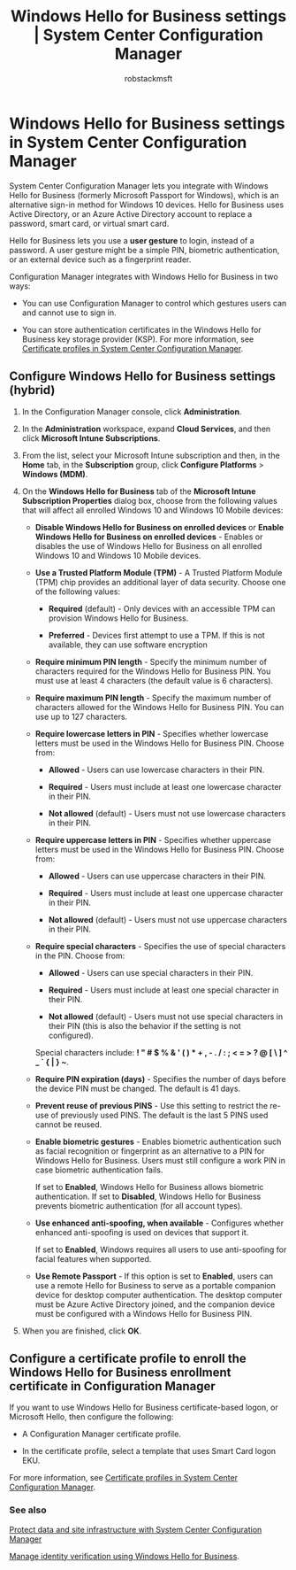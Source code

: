 ﻿---
title: "Windows Hello for Business settings | System Center Configuration Manager"
ms.custom: na
ms.date: 07/22/2016
ms.prod: configuration-manager
ms.reviewer: na
ms.suite: na
ms.technology: 
  - configmgr-other
ms.tgt_pltfrm: na
ms.topic: article
ms.assetid: a95bc292-af10-4beb-ab56-2a815fc69304
caps.latest.revision: 17
author: robstackmsft

---
# Windows Hello for Business settings in System Center Configuration Manager
System Center Configuration Manager lets you integrate with Windows Hello for Business (formerly Microsoft Passport for Windows), which is an alternative sign-in method for Windows 10 devices. Hello for Business uses Active Directory, or an Azure Active Directory account to replace a password, smart card, or virtual smart card.  
  
Hello for Business lets you use a **user gesture** to login, instead of a password. A user gesture might be a simple PIN, biometric authentication, or an external device such as a fingerprint reader.  
  
 Configuration Manager integrates with Windows Hello for Business in two ways:  
  
-   You can use Configuration Manager to control which gestures users can and cannot use to sign in.  
  
-   You can store authentication certificates in the Windows Hello for Business key storage provider (KSP). For more information, see [Certificate profiles in System Center Configuration Manager](../Topic/Certificate%20profiles%20in%20System%20Center%20Configuration%20Manager.md).  
 
<!-- [cmshort](../../apps/deploy-use/includes/cmshort_md.md)] for domain-joined Windows 10 devices that run the Configuration Manager client. This configuration is described in [Configure Windows Hello for Business on domain-joined Windows 10 devices](#BKMK_Dom), below.!-->
<!-- When you are using Configuration Manager with Microsoft Intune (hybrid), you can configure these settings on Windows 10, and Windows 10 Mobile devices, but not on domain-joined devices that run the Configuration Manager client.-->    

 
## Configure Windows Hello for Business settings (hybrid)  
  
1.  In the Configuration Manager console, click **Administration**.  
  
2.  In the **Administration** workspace, expand **Cloud Services**, and then click **Microsoft Intune Subscriptions**.  
  
3.  From the list, select your Microsoft Intune subscription and then, in the **Home** tab, in the **Subscription** group, click **Configure Platforms** > **Windows (MDM)**.  
  
4.  On the **Windows Hello for Business** tab of the **Microsoft Intune Subscription Properties** dialog box, choose from the following values that will affect all enrolled Windows 10 and Windows 10 Mobile devices:  
  
    -   **Disable Windows Hello for Business on enrolled devices** or **Enable Windows Hello for Business on enrolled devices** - Enables or disables the use of Windows Hello for Business on all enrolled Windows 10 and Windows 10 Mobile devices.  
  
    -   **Use a Trusted Platform Module (TPM)** - A Trusted Platform Module (TPM) chip provides an additional layer of data security. Choose one of the following values:  
  
        -   **Required** (default) - Only devices with an accessible TPM can provision Windows Hello for Business.  
  
        -   **Preferred** - Devices first attempt to use a TPM. If this is not available, they can use software encryption  
  
    -   **Require minimum PIN length** - Specify the minimum number of characters required for the Windows Hello for Business PIN. You must use at least 4 characters (the default value is 6 characters).  
  
    -   **Require maximum PIN length** - Specify the maximum number of characters allowed for the Windows Hello for Business PIN. You can use up to 127 characters.  
  
    -   **Require lowercase letters in PIN** - Specifies whether lowercase letters must be used  in the Windows Hello for Business PIN. Choose from:  
  
        -   **Allowed** - Users can use lowercase characters in their PIN.  
  
        -   **Required** - Users must include at least one lowercase character in their PIN.  
  
        -   **Not allowed** (default) - Users must not use lowercase characters in their PIN.  
  
    -   **Require uppercase letters in PIN** - Specifies whether uppercase letters must be used  in the Windows Hello for Business PIN. Choose from:  
  
        -   **Allowed** - Users can use uppercase characters in their PIN.  
  
        -   **Required** - Users must include at least one uppercase character in their PIN.  
  
        -   **Not allowed** (default) - Users must not use uppercase characters in their PIN.  
  
    -   **Require special characters** - Specifies the use of special characters in the PIN. Choose from:  
  
        -   **Allowed** - Users can use special characters in their PIN.  
  
        -   **Required** - Users must include at least one special character in their PIN.  
  
        -   **Not allowed** (default) - Users must not use special characters in their PIN (this is also the behavior if the setting is not configured).  
  
         Special characters include: **! " # $ % & ' ( ) \* + , - . / : ; < = > ? @ [ \ ] ^ _ ` { &#124; } ~**.  
  
    -   **Require PIN expiration (days)** - Specifies the number of days before the device PIN must be changed. The default is 41 days.  
  
    -   **Prevent reuse of previous PINS** - Use this setting to restrict the re-use of previously used PINS. The default is the last 5 PINS used cannot be reused.  
  
    -   **Enable biometric gestures** - Enables biometric authentication such as facial recognition or fingerprint as an alternative to a PIN for Windows Hello for Business. Users must still configure a work PIN in case biometric authentication fails.  
  
         If set to **Enabled**, Windows Hello for Business allows biometric authentication.  If set to **Disabled**, Windows Hello for Business prevents biometric authentication (for all account types).  
  
    -   **Use enhanced anti-spoofing, when available** - Configures whether enhanced anti-spoofing is used on devices that support it.  
  
         If set to **Enabled**, Windows requires all users to use anti-spoofing for facial features when supported.  
  
    -   **Use Remote Passport** - If this option is set to **Enabled**, users can use a remote Hello for Business to serve as a portable companion device for desktop computer authentication. The desktop computer must be Azure Active Directory joined, and the companion device must be configured with a Windows Hello for Business PIN.  
  
5.  When you are finished, click **OK**.  
  
 
<!-- ##  <a name="BKMK_Dom"></a> Configure Windows Hello for Business on domain-joined Windows 10 devices    -->
<!--You can control Windows Hello for Business settings on domain-joined Windows 10 devices in three ways:  -->

<!--- You can create and deploy a Windows Hello for Business Profile. This is the recommended approach.  -->
<!--- You can use group policy.  -->
<!--- You can use a PowerShell script.  -->

<!--Note that in addition to this configuration, you must also deploy a certificate profile, as described in [Configure a certificate profile](#BKMK_step2).  -->
  
<!--### Recommended approach -  Configure a Windows Hello for Business profile  -->

<!--In the admin console, under **Company Resource Access**, right-click **Windows Hello for Business Profiles** and choose **New** to start the profile wizard. Provide the settings requested by the wizard, review and confirm the settings on the last page, and click **Close**. Here's an example of what your settings might look like:  -->

<!-- ![Hello for Business settings](../../protect/deploy-use/media/Hello-for-Business-settings.png)  -->
   
<!-- ### Configure Windows Hello for Business with Group Policy in Active Directory  -->

<!-- You can use an Active Directory Group Policy to configure your Windows 10 domain-joined devices to provision user Hello for Business credentials when a user logs to Windows:  -->  
   
<!--1.  On a Windows Server  computer, open Server Manager and navigate to **Tools** > **Group Policy Management**.    -->
  
<!--2.  In the **Group Policy Management** dialog box, expand the  domain in which you want to enable Automatic Workplace Join.    -->
  
<!--3.  Right-click **Group Policy Objects**, and then click **New**.  -->  
  
<!--4.  In the **New GPO** dialog box, enter a name for the new Group Policy object, such as **Enable Windows Hello for Business**, and then click **OK**.  -->  
  
<!--5.  In the **Group Policy Objects** node, right-click the object you just created, and then click **Edit**.    -->
  
<!--6.  In the **Group Policy Management Editor** dialog box, navigate to **Computer Configuration** > **Policies** > **Administrative Templates** > **Windows Components** > **Windows Hello for Business**.    -->
  
<!--7.  Right-click **Enable Windows Hello for Business** and then click **Edit**.  -->  
  
<!--8.  Select **Enabled**, click **Apply**, and then click **OK**.  -->  
  
<!-- You can now link the Group Policy object you just created to a location of your choice. For example:    -->
  
<!---   A specific Organizational Unit (OU) in AD where Windows 10 domain-joined computers will be located.    -->
  
<!---   A specific security group containing Windows 10 domain-joined computers that will be automatically registered with Azure AD.  -->  
  
<!--#### Configure Windows Hello for Business by deploying a PowerShell script with Configuration Manager    -->
<!--You can create and deploy the following PowerShell script by using Configuration Manager application management.  -->  
  
<!--```    -->
<!--powershell.exe -ExecutionPolicy Bypass -NoLogo -NoProfile -Command "& {New-ItemProperty "HKLM:\Software\Policies\Microsoft\PassportForWork" -Name "Enabled" -Value 1 -PropertyType "DWord" -Force}"   --> 
<!--```  -->  
  
<!-- For more information about Configuration Manager application management, see [Deploy and manage applications with System Center Configuration Manager](../Topic/Deploy%20and%20manage%20applications%20with%20System%20Center%20Configuration%20Manager.md).  -->
  
## <a name="BKMK_step2"></a>Configure a certificate profile to enroll the Windows Hello for Business enrollment certificate in Configuration Manager  
 If you want to use Windows Hello for Business certificate-based logon, or Microsoft Hello, then configure the following:  
  
-   A Configuration Manager certificate profile.  
  
-   In the certificate profile, select a template that uses Smart Card logon EKU.  
  
 For more information, see [Certificate profiles in System Center Configuration Manager](../Topic/Certificate%20profiles%20in%20System%20Center%20Configuration%20Manager.md).  
  
### See also  
 [Protect data and site infrastructure with System Center Configuration Manager](../../protect/understand/protect-data-and-site-infrastructure.md)
 
 [Manage identity verification using Windows Hello for Business](https://technet.microsoft.com/itpro/windows/keep-secure/manage-identity-verification-using-microsoft-passport).  
 

